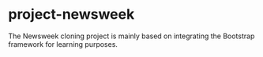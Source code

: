 # project-newsweek
The Newsweek  cloning project is mainly based on integrating the Bootstrap framework for learning purposes.
